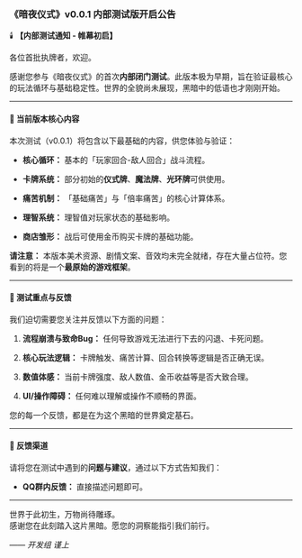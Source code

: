 ### 《暗夜仪式》v0.0.1 内部测试版开启公告

🕯️ **【内部测试通知 - 帷幕初启】**

各位首批执牌者，欢迎。

感谢您参与《暗夜仪式》的首次**内部闭门测试**。此版本极为早期，旨在验证最核心的玩法循环与基础稳定性。世界的全貌尚未展现，黑暗中的低语也才刚刚开始。

---

#### 🎯 当前版本核心内容

本次测试（v0.0.1）将包含以下最基础的内容，供您体验与验证：

- **核心循环：** 基本的「玩家回合-敌人回合」战斗流程。

- **卡牌系统：** 部分初始的**仪式牌**、**魔法牌**、**光环牌**可供使用。

- **痛苦机制：** 「基础痛苦」与「倍率痛苦」的核心计算体系。

- **理智系统：** 理智值对玩家状态的基础影响。

- **商店雏形：** 战后可使用金币购买卡牌的基础功能。

**请注意：** 本版本美术资源、剧情文案、音效均未完全就绪，存在大量占位符。您看到的将是一个**最原始的游戏框架**。

---

#### 🐞 测试重点与反馈

我们迫切需要您关注并反馈以下方面的问题：

1. **流程崩溃与致命Bug：** 任何导致游戏无法进行下去的闪退、卡死问题。

2. **核心玩法逻辑：** 卡牌触发、痛苦计算、回合转换等逻辑是否正确无误。

3. **数值体感：** 当前卡牌强度、敌人数值、金币收益等是否大致合理。

4. **UI/操作障碍：** 任何难以理解或操作不顺畅的界面。

您的每一个反馈，都是在为这个黑暗的世界奠定基石。

---

#### 📮 反馈渠道

请将您在测试中遇到的**问题与建议**，通过以下方式告知我们：

- **QQ群内反馈：** 直接描述问题即可。

---

世界于此初生，万物尚待雕琢。  
感谢您在此刻踏入这片黑暗。愿您的洞察能指引我们前行。

*—— 开发组 谨上*


